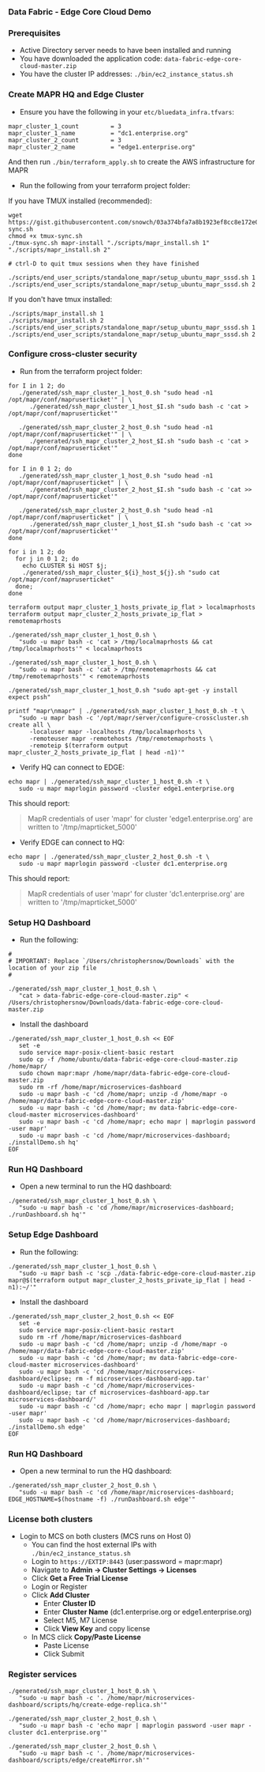 ### Data Fabric - Edge Core Cloud Demo


### Prerequisites

- Active Directory server needs to have been installed and running
- You have downloaded the application code: `data-fabric-edge-core-cloud-master.zip`
- You have the cluster IP addresses: `./bin/ec2_instance_status.sh`

### Create MAPR HQ and Edge Cluster

- Ensure you have the following in your `etc/bluedata_infra.tfvars`:

```
mapr_cluster_1_count         = 3
mapr_cluster_1_name          = "dc1.enterprise.org"
mapr_cluster_2_count         = 3
mapr_cluster_2_name          = "edge1.enterprise.org"
```

And then run `./bin/terraform_apply.sh` to create the AWS infrastructure for MAPR

- Run the following from your terraform project folder:

If you have TMUX installed (recommended):

```
wget https://gist.githubusercontent.com/snowch/03a374bfa7a8b1923ef8cc8e172e0819/raw/3fe69641800606ca3ced3e81582459481592de1d/tmux-sync.sh
chmod +x tmux-sync.sh
./tmux-sync.sh mapr-install "./scripts/mapr_install.sh 1" "./scripts/mapr_install.sh 2"

# ctrl-D to quit tmux sessions when they have finished

./scripts/end_user_scripts/standalone_mapr/setup_ubuntu_mapr_sssd.sh 1
./scripts/end_user_scripts/standalone_mapr/setup_ubuntu_mapr_sssd.sh 2
```

If you don't have tmux installed:

```
./scripts/mapr_install.sh 1
./scripts/mapr_install.sh 2
./scripts/end_user_scripts/standalone_mapr/setup_ubuntu_mapr_sssd.sh 1
./scripts/end_user_scripts/standalone_mapr/setup_ubuntu_mapr_sssd.sh 2
```

### Configure cross-cluster security

- Run from the terraform project folder:

```
for I in 1 2; do
   ./generated/ssh_mapr_cluster_1_host_0.sh "sudo head -n1 /opt/mapr/conf/mapruserticket'" | \
      ./generated/ssh_mapr_cluster_1_host_$I.sh "sudo bash -c 'cat > /opt/mapr/conf/mapruserticket'"

   ./generated/ssh_mapr_cluster_2_host_0.sh "sudo head -n1 /opt/mapr/conf/mapruserticket'" | \
      ./generated/ssh_mapr_cluster_2_host_$I.sh "sudo bash -c 'cat > /opt/mapr/conf/mapruserticket'"
done

for I in 0 1 2; do
   ./generated/ssh_mapr_cluster_1_host_0.sh "sudo head -n1 /opt/mapr/conf/mapruserticket" | \
      ./generated/ssh_mapr_cluster_2_host_$I.sh "sudo bash -c 'cat >> /opt/mapr/conf/mapruserticket'"
      
   ./generated/ssh_mapr_cluster_2_host_0.sh "sudo head -n1 /opt/mapr/conf/mapruserticket" | \
      ./generated/ssh_mapr_cluster_1_host_$I.sh "sudo bash -c 'cat >> /opt/mapr/conf/mapruserticket'"
done

for i in 1 2; do   
  for j in 0 1 2; do    
    echo CLUSTER $i HOST $j;   
    ./generated/ssh_mapr_cluster_${i}_host_${j}.sh "sudo cat /opt/mapr/conf/mapruserticket"
  done;
done

terraform output mapr_cluster_1_hosts_private_ip_flat > localmaprhosts
terraform output mapr_cluster_2_hosts_private_ip_flat > remotemaprhosts

./generated/ssh_mapr_cluster_1_host_0.sh \
   "sudo -u mapr bash -c 'cat > /tmp/localmaprhosts && cat /tmp/localmaprhosts'" < localmaprhosts
   
./generated/ssh_mapr_cluster_1_host_0.sh \
   "sudo -u mapr bash -c 'cat > /tmp/remotemaprhosts && cat /tmp/remotemaprhosts'" < remotemaprhosts

./generated/ssh_mapr_cluster_1_host_0.sh "sudo apt-get -y install expect pssh"

printf "mapr\nmapr" | ./generated/ssh_mapr_cluster_1_host_0.sh -t \
   "sudo -u mapr bash -c '/opt/mapr/server/configure-crosscluster.sh create all \
      -localuser mapr -localhosts /tmp/localmaprhosts \
      -remoteuser mapr -remotehosts /tmp/remotemaprhosts \
      -remoteip $(terraform output mapr_cluster_2_hosts_private_ip_flat | head -n1)'"
```

- Verify HQ can connect to EDGE:

```
echo mapr | ./generated/ssh_mapr_cluster_1_host_0.sh -t \
   sudo -u mapr maprlogin password -cluster edge1.enterprise.org
```

This should report:

> MapR credentials of user 'mapr' for cluster 'edge1.enterprise.org' are written to '/tmp/maprticket_5000'


- Verify EDGE can connect to HQ:

```
echo mapr | ./generated/ssh_mapr_cluster_2_host_0.sh -t \
   sudo -u mapr maprlogin password -cluster dc1.enterprise.org
```

This should report:

> MapR credentials of user 'mapr' for cluster 'dc1.enterprise.org' are written to '/tmp/maprticket_5000'


### Setup HQ Dashboard

- Run the following:

```
# 
# IMPORTANT: Replace `/Users/christophersnow/Downloads` with the location of your zip file
#

./generated/ssh_mapr_cluster_1_host_0.sh \
   "cat > data-fabric-edge-core-cloud-master.zip" < /Users/christophersnow/Downloads/data-fabric-edge-core-cloud-master.zip
```

- Install the dashboard

```
./generated/ssh_mapr_cluster_1_host_0.sh << EOF
   set -e
   sudo service mapr-posix-client-basic restart
   sudo cp -f /home/ubuntu/data-fabric-edge-core-cloud-master.zip /home/mapr/
   sudo chown mapr:mapr /home/mapr/data-fabric-edge-core-cloud-master.zip
   sudo rm -rf /home/mapr/microservices-dashboard
   sudo -u mapr bash -c 'cd /home/mapr; unzip -d /home/mapr -o /home/mapr/data-fabric-edge-core-cloud-master.zip'
   sudo -u mapr bash -c 'cd /home/mapr; mv data-fabric-edge-core-cloud-master microservices-dashboard'
   sudo -u mapr bash -c 'cd /home/mapr; echo mapr | maprlogin password -user mapr'
   sudo -u mapr bash -c 'cd /home/mapr/microservices-dashboard; ./installDemo.sh hq'
EOF
```

### Run HQ Dashboard

- Open a new terminal to run the HQ dashboard:

```
./generated/ssh_mapr_cluster_1_host_0.sh \
   "sudo -u mapr bash -c 'cd /home/mapr/microservices-dashboard; ./runDashboard.sh hq'"
```

### Setup Edge Dashboard

- Run the following:

```
./generated/ssh_mapr_cluster_1_host_0.sh \
   "sudo -u mapr bash -c 'scp ./data-fabric-edge-core-cloud-master.zip mapr@$(terraform output mapr_cluster_2_hosts_private_ip_flat | head -n1):~/'"
```

- Install the dashboard

```
./generated/ssh_mapr_cluster_2_host_0.sh << EOF
   set -e
   sudo service mapr-posix-client-basic restart
   sudo rm -rf /home/mapr/microservices-dashboard
   sudo -u mapr bash -c 'cd /home/mapr; unzip -d /home/mapr -o /home/mapr/data-fabric-edge-core-cloud-master.zip'
   sudo -u mapr bash -c 'cd /home/mapr; mv data-fabric-edge-core-cloud-master microservices-dashboard'
   sudo -u mapr bash -c 'cd /home/mapr/microservices-dashboard/eclipse; rm -f microservices-dashboard-app.tar'
   sudo -u mapr bash -c 'cd /home/mapr/microservices-dashboard/eclipse; tar cf microservices-dashboard-app.tar microservices-dashboard/'
   sudo -u mapr bash -c 'cd /home/mapr; echo mapr | maprlogin password -user mapr'
   sudo -u mapr bash -c 'cd /home/mapr/microservices-dashboard; ./installDemo.sh edge'
EOF
```

### Run HQ Dashboard

- Open a new terminal to run the HQ dashboard:

```
./generated/ssh_mapr_cluster_2_host_0.sh \
   "sudo -u mapr bash -c 'cd /home/mapr/microservices-dashboard; EDGE_HOSTNAME=$(hostname -f) ./runDashboard.sh edge'"
```


### License both clusters

- Login to MCS on both clusters (MCS runs on Host 0)
  - You can find the host external IPs with `./bin/ec2_instance_status.sh`
  - Login to `https://EXTIP:8443` (user:password = mapr:mapr)
  - Navigate to **Admin -> Cluster Settings -> Licenses**
  - Click **Get a Free Trial License**
  - Login or Register
  - Click **Add Cluster**
    - Enter **Cluster ID**
    - Enter **Cluster Name** (dc1.enterprise.org or edge1.enterprise.org)
    - Select M5, M7 License
    - Click **View Key** and copy license 
  - In MCS click **Copy/Paste License**
    - Paste License
    - Click Submit

### Register services

```
./generated/ssh_mapr_cluster_1_host_0.sh \
   "sudo -u mapr bash -c '. /home/mapr/microservices-dashboard/scripts/hq/create-edge-replica.sh'"
```

```
./generated/ssh_mapr_cluster_2_host_0.sh \
   "sudo -u mapr bash -c 'echo mapr | maprlogin password -user mapr -cluster dc1.enterprise.org'"
```

```
./generated/ssh_mapr_cluster_2_host_0.sh \
   "sudo -u mapr bash -c '. /home/mapr/microservices-dashboard/scripts/edge/createMirror.sh'"
```
